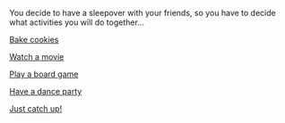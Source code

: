 You decide to have a sleepover with your friends, so you have to decide
what activities you will do together...

[Bake cookies](bake-cookies/bake-cookies.md)

[Watch a movie](watch-movie/watch-movie.md)

[Play a board game](play-game/play-game.md)

[Have a dance party](dance-party/dance-party.md)

[Just catch up!](catch-up/catch-up.md)

